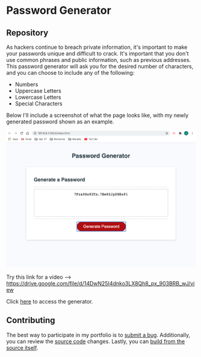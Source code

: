 # Password Generator

## Repository

As hackers continue to breach private information, it's important to make your passwords unique and difficult to crack. It's important that you don't use common phrases and public information, such as previous addresses. This password generator will ask you for the desired number of characters, and you can choose to include any of the following:

<ul>
  <li>Numbers</li>
  <li>Uppercase Letters</li>
  <li>Lowercase Letters</li>
  <li>Special Characters</li>
</ul>

Below I'll include a screenshot of what the page looks like, with my newly generated password shown as an example.

![Generated Password 1](./Assets/Password1.png)

Try this link for a video --> https://drive.google.com/file/d/14DwN25I4dnko3LX8Qh8_px_903BRB_wJ/view

Click [here](https://floressuarezalvaro.github.io/my_password_generator/) to access the generator.

## Contributing

The best way to participate in my portfolio is to [submit a bug](https://github.com/floressuarezalvaro/my_password_generator). Additionally, you can review the [source code](https://github.com/floressuarezalvaro/my_password_generator/pulls) changes. Lastly, you can [build from the source itself](https://github.com/floressuarezalvaro/my_password_generator/wiki).
